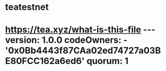 # teatestnet
# https://tea.xyz/what-is-this-file --- version: 1.0.0 codeOwners:   - '0x0Bb4443f87CAa02ed74727a03BE80FCC162a6ed6' quorum: 1
